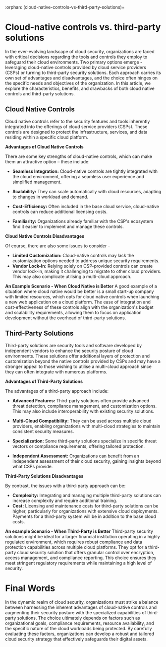 :orphan:
(cloud-native-controls-vs-third-party-solutions)=

# Cloud-native controls vs. third-party solutions

In the ever-evolving landscape of cloud security, organizations are faced with critical decisions regarding the tools and controls they employ to safeguard their cloud environments. Two primary options emerge - leveraging cloud-native controls provided by cloud service providers (CSPs) or turning to third-party security solutions. Each approach carries its own set of advantages and disadvantages, and the choice often hinges on the specific needs and objectives of the organization. In this article, we explore the characteristics, benefits, and drawbacks of both cloud native controls and third-party solutions.

 

## Cloud Native Controls


Cloud native controls refer to the security features and tools inherently integrated into the offerings of cloud service providers (CSPs). These controls are designed to protect the infrastructure, services, and data residing within a specific cloud platform.

**Advantages of Cloud Native Controls**

There are some key strengths of cloud-native controls, which can make them an attractive option – these include:

- **Seamless Integration:** Cloud-native controls are tightly integrated with the cloud environment, offering a seamless user experience and simplified management.

- **Scalability:** They can scale automatically with cloud resources, adapting to changes in workload and demand.

- **Cost-Efficiency:** Often included in the base cloud service, cloud-native controls can reduce additional licensing costs.

- **Familiarity:** Organizations already familiar with the CSP's ecosystem find it easier to implement and manage these controls.

  

**Cloud Native Controls Disadvantages**

Of course, there are also some issues to consider -

- **Limited Customization:** Cloud-native controls may lack the customization options needed to address unique security requirements.
- **Vendor Lock-In:** Relying solely on CSP-provided controls can create vendor lock-in, making it challenging to migrate to other cloud providers. This may also complicate utilising a multi-cloud approach.



**An Example Scenario  - When Cloud Native is Better**
 A good example of a situation where cloud native would be better is a small start-up company with limited resources, which opts for cloud native controls when launching a new web application on a cloud platform. The ease of integration and cost-effectiveness of these controls align with the organization's budget and scalability requirements, allowing them to focus on application development without the overhead of third-party solutions. 

 

## Third-Party Solutions

Third-party solutions are security tools and software developed by independent vendors to enhance the security posture of cloud environments. These solutions offer additional layers of protection and customization beyond the native controls provided by CSPs and may have a stronger appeal to those wishing to utilise a multi-cloud approach since they can often integrate with numerous platforms. 



**Advantages of Third-Party Solutions**

The advantages of a third-party approach include:

- **Advanced Features:** Third-party solutions often provide advanced threat detection, compliance management, and customization options. This may also include interoperability with existing security solutions.

- **Multi-Cloud Compatibility:** They can be used across multiple cloud providers, enabling organizations with multi-cloud strategies to maintain consistent security measures.

- **Specialization:** Some third-party solutions specialize in specific threat vectors or compliance requirements, offering tailored protection.

- **Independent Assessment:** Organizations can benefit from an independent assessment of their cloud security, gaining insights beyond what CSPs provide.

  

**Third-Party Solutions Disadvantages**

By contrast, the issues with a third-party approach can be:

- **Complexity:** Integrating and managing multiple third-party solutions can increase complexity and require additional training.
- **Cost:** Licensing and maintenance costs for third-party solutions can be higher, particularly for organizations with extensive cloud deployments. Payments for a third-party system will be in addition to the base cloud costs.

 

**An example Scenario - When Third-Party is Better**
Third-party security solutions might be ideal for a larger financial institution operating in a highly regulated environment, which requires robust compliance and data protection capabilities across multiple cloud platforms. They opt for a third-party cloud security solution that offers granular control over encryption, access management, and compliance reporting. This choice ensures they meet stringent regulatory requirements while maintaining a high level of security. 

# Final Words

In the dynamic realm of cloud security, organizations must strike a balance between harnessing the inherent advantages of cloud-native controls and augmenting their security posture with the specialized capabilities of third-party solutions. The choice ultimately depends on factors such as organizational goals, compliance requirements, resource availability, and the specific nature of the cloud workloads being protected. By carefully evaluating these factors, organizations can develop a robust and tailored cloud security strategy that effectively safeguards their digital assets.

 
